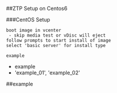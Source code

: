 ##ZTP Setup on Centos6

###CentOS Setup

``` 
boot image in vcenter
 - skip media test or vDisc will eject
follow prompts to start install of image
select 'basic server' for install type

```













``` example ```
* example
* 'example_01', 'example_02'


##example
